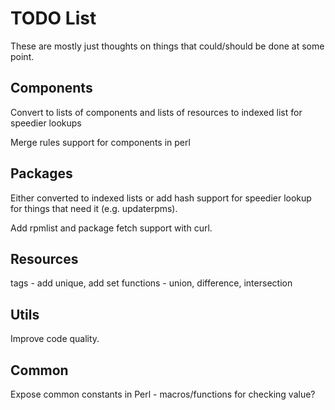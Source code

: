 # TODO List

These are mostly just thoughts on things that could/should be done at
some point.

## Components

Convert to lists of components and lists of resources to indexed list
for speedier lookups

Merge rules support for components in perl

## Packages

Either converted to indexed lists or add hash support for speedier
lookup for things that need it (e.g. updaterpms).

Add rpmlist and package fetch support with curl.

## Resources

tags - add unique, add set functions - union, difference, intersection

## Utils

Improve code quality.

## Common

Expose common constants in Perl - macros/functions for checking value?
